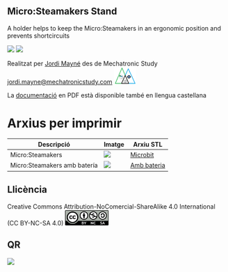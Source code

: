 ## Micro:Steamakers Stand

A holder helps to keep the Micro:Steamakers in an ergonomic position and prevents shortcircuits  

<img src="Imatges/Micro-Steamakers-Stand.jpg" width="200" /> <img src="Imatges/Micro-Steamakers-Stand.jpg" width="200" />


Realitzat per [Jordi Mayné](https://github.com/maynej) des de Mechatronic Study jordi.mayne@mechatronicstudy.com <img src="Imatges/Logo3senseFons.png" width="50" />

La [documentació](https://github.com/maynej/Micro-Steamakers-Stand/tree/main/Doc/) en PDF està disponible també en llengua castellana  

# Arxius per imprimir 
  
Descripció         | Imatge          | Arxiu STL    
------------- | ------------- | ------------- 
Micro:Steamakers |![](Imatges/StandMicrobit.jpg) | [Microbit](STL/StandMicroSteamaker.stl)
Micro:Steamakers amb batería  |![](Imatges/StandMicroSteamakerBat.jpg) | [Amb bateria](STL/StandMicroSteamakerBat.stl)
 
## Llicència
Creative Commons Attribution-NoComercial-ShareAlike 4.0 International (CC BY-NC-SA 4.0)  <img src="Imatges/CC.png" width="100" />

## QR
<img src="https://www.codigos-qr.com/qr/php/qr_img.php?d=https%3A%2F%2Fgithub.com%2Fmaynej%2FMicro-Steamakers-Stand&s=6&e=m"/>
